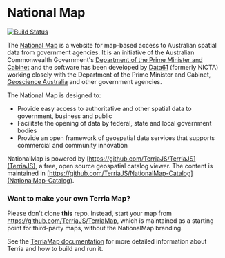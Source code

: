 
National Map
============

[![Build Status](https://travis-ci.org/NICTA/nationalmap.svg?branch=master)](https://travis-ci.org/NICTA/nationalmap)

The [National Map](http://nationalmap.gov.au) is a website for map-based access to Australian spatial data from government agencies. It is an initiative of the Australian Commonwealth Government's [Department of the Prime Minister and Cabinet](http://www.dpmc.gov.au/) and the software has been developed by [Data61](http://www.csiro.au/en/Research/D61) (formerly NICTA) working closely with the Department of the Prime Minister and Cabinet, [Geoscience Australia](http://www.ga.gov.au/) and other government agencies.

The National Map is designed to:
* Provide easy access to authoritative and other spatial data to government, business and public
* Facilitate the opening of data by federal, state and local government bodies
* Provide an open framework of geospatial data services that supports commercial and community innovation

NationalMap is powered by [https://github.com/TerriaJS/TerriaJS](TerriaJS), a free, open source geospatial catalog viewer. The content is maintained in [https://github.com/TerriaJS/NationalMap-Catalog](NationalMap-Catalog).

### Want to make your own Terria Map? ###
Please don't clone **this** repo. Instead, start your map from https://github.com/TerriaJS/TerriaMap, which is maintained as a starting point for third-party maps, without the NationalMap branding.

See the [TerriaMap documentation](http://terria.io/Documentation/) for more detailed information about Terria and how to build and run it.
